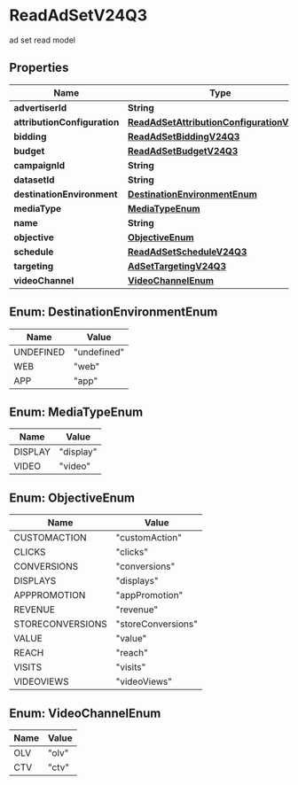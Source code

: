 

# ReadAdSetV24Q3

ad set read model

## Properties

| Name | Type | Description | Notes |
|------------ | ------------- | ------------- | -------------|
|**advertiserId** | **String** |  |  [optional] |
|**attributionConfiguration** | [**ReadAdSetAttributionConfigurationV24Q3**](ReadAdSetAttributionConfigurationV24Q3.md) |  |  [optional] |
|**bidding** | [**ReadAdSetBiddingV24Q3**](ReadAdSetBiddingV24Q3.md) |  |  [optional] |
|**budget** | [**ReadAdSetBudgetV24Q3**](ReadAdSetBudgetV24Q3.md) |  |  [optional] |
|**campaignId** | **String** |  |  [optional] |
|**datasetId** | **String** |  |  [optional] |
|**destinationEnvironment** | [**DestinationEnvironmentEnum**](#DestinationEnvironmentEnum) |  |  [optional] |
|**mediaType** | [**MediaTypeEnum**](#MediaTypeEnum) |  |  [optional] |
|**name** | **String** |  |  [optional] |
|**objective** | [**ObjectiveEnum**](#ObjectiveEnum) |  |  [optional] |
|**schedule** | [**ReadAdSetScheduleV24Q3**](ReadAdSetScheduleV24Q3.md) |  |  [optional] |
|**targeting** | [**AdSetTargetingV24Q3**](AdSetTargetingV24Q3.md) |  |  [optional] |
|**videoChannel** | [**VideoChannelEnum**](#VideoChannelEnum) |  |  [optional] |



## Enum: DestinationEnvironmentEnum

| Name | Value |
|---- | -----|
| UNDEFINED | &quot;undefined&quot; |
| WEB | &quot;web&quot; |
| APP | &quot;app&quot; |



## Enum: MediaTypeEnum

| Name | Value |
|---- | -----|
| DISPLAY | &quot;display&quot; |
| VIDEO | &quot;video&quot; |



## Enum: ObjectiveEnum

| Name | Value |
|---- | -----|
| CUSTOMACTION | &quot;customAction&quot; |
| CLICKS | &quot;clicks&quot; |
| CONVERSIONS | &quot;conversions&quot; |
| DISPLAYS | &quot;displays&quot; |
| APPPROMOTION | &quot;appPromotion&quot; |
| REVENUE | &quot;revenue&quot; |
| STORECONVERSIONS | &quot;storeConversions&quot; |
| VALUE | &quot;value&quot; |
| REACH | &quot;reach&quot; |
| VISITS | &quot;visits&quot; |
| VIDEOVIEWS | &quot;videoViews&quot; |



## Enum: VideoChannelEnum

| Name | Value |
|---- | -----|
| OLV | &quot;olv&quot; |
| CTV | &quot;ctv&quot; |



